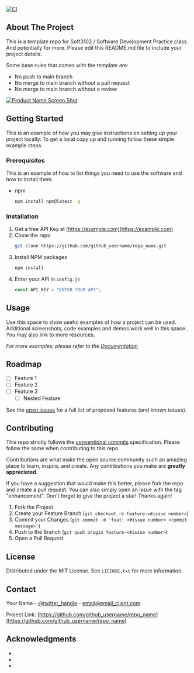 [![CI](https://github.com/2berk4/soft3102-project-template/actions/workflows/starter-action.yml/badge.svg?branch=main)](https://github.com/2berk4/soft3102-project-template/actions/workflows/starter-action.yml)

<!-- ABOUT THE PROJECT -->

## About The Project

This is a template repo for Soft3102 / Software Development Practice class. And
potentially for more. Please edit this README.md file to include your project
details.

Some base rules that comes with the template are:

- No push to main branch
- No merge to main branch without a pull request
- No merge to main branch without a review

[![Product Name Screen Shot][product-screenshot]](https://example.com)

<!-- GETTING STARTED -->

## Getting Started

This is an example of how you may give instructions on setting up your project
locally. To get a local copy up and running follow these simple example steps.

### Prerequisites

This is an example of how to list things you need to use the software and how to
install them.

- npm
  ```sh
  npm install npm@latest -g
  ```

### Installation

1. Get a free API Key at [https://example.com](https://example.com)
2. Clone the repo
   ```sh
   git clone https://github.com/github_username/repo_name.git
   ```
3. Install NPM packages
   ```sh
   npm install
   ```
4. Enter your API in `config.js`
   ```js
   const API_KEY = "ENTER YOUR API";
   ```

<!-- USAGE EXAMPLES -->

## Usage

Use this space to show useful examples of how a project can be used. Additional
screenshots, code examples and demos work well in this space. You may also link
to more resources.

_For more examples, please refer to the [Documentation](https://example.com)_

<!-- ROADMAP -->

## Roadmap

- [ ] Feature 1
- [ ] Feature 2
- [ ] Feature 3
  - [ ] Nested Feature

See the [open issues](https://github.com/github_username/repo_name/issues) for a
full list of proposed features (and known issues).

<!-- CONTRIBUTING -->

## Contributing

This repo strictly follows the
[conventional commits](https://www.conventionalcommits.org/en/v1.0.0/)
specification. Please follow the same when contributing to this repo.

Contributions are what make the open source community such an amazing place to
learn, inspire, and create. Any contributions you make are **greatly
appreciated**.

If you have a suggestion that would make this better, please fork the repo and
create a pull request. You can also simply open an issue with the tag
"enhancement". Don't forget to give the project a star! Thanks again!

1. Fork the Project
2. Create your Feature Branch (`git checkout -b feature-<#issue number>`)
3. Commit your Changes
   (`git commit -m 'feat: <#issue number> <commit message>'`)
4. Push to the Branch (`git push origin feature-<#issue number>`)
5. Open a Pull Request

<!-- LICENSE -->

## License

Distributed under the MIT License. See `LICENSE.txt` for more information.

<!-- CONTACT -->

## Contact

Your Name - [@twitter_handle](https://twitter.com/twitter_handle) -
email@email_client.com

Project Link:
[https://github.com/github_username/repo_name](https://github.com/github_username/repo_name)

<!-- ACKNOWLEDGMENTS -->

## Acknowledgments

- []()
- []()
- []()

[product-screenshot]: images/screenshot.png
